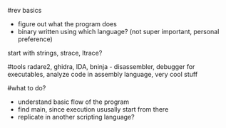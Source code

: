 #rev basics
- figure out what the program does
- binary written using which language? (not super important, personal preference)

start with strings, strace, ltrace?

#tools
radare2, ghidra, IDA, bninja - disassembler, debugger for executables, analyze code in assembly language, very cool stuff

#what to do?
- understand basic flow of the program
- find main, since execution ususally start from there
- replicate in another scripting language?
